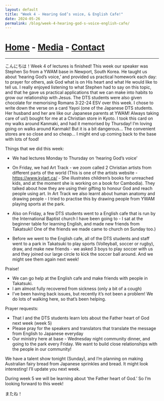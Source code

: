 ```yaml
---
layout: default
title: "Week 4 - Hearing God’s voice, & English Cafe!"
date: 2024-05-26
permalink: /blog/week-4-hearing-god-s-voice-english-cafe/
---
```

# [Home](/) - [Media](/media.html) - [Contact](/contact.html)
---
<div id="imageGallery"></div>

<script>
$(document).ready(function() {
  $('[data-fancybox="gallery"]').fancybox({
    loop: true, // Enable infinite loop (circular navigation)
    buttons: [
      "zoom",
      "slideShow",
      "fullScreen",
      "thumbs",
      "close"
    ],
    animationEffect: "fade", // Transition effect
    transitionDuration: 500, // Duration of the transition
    keyboard: true // Enable keyboard navigation (arrows)
  });
});

    // Array of image file names (replace with your actual file names)
    var imageFiles = ['week4 (2).webp', 'week4 (3).webp', 'week4 (4).webp', 'week4 (5).webp', 'week4 (6).webp', 'week4 (7).webp', 'week4 (8).webp', 'week4 (9).webp', 'week4 (10).webp', 'week4 (11).webp', 'week4 (12).webp', 'week4 (13).webp', 'week4 (14).webp', 'week4 (15).webp', 'week4 (16).webp', 'week4 (17).webp']; // Add more as needed

    // Reference to the gallery container
    var galleryContainer = document.getElementById('imageGallery');

    // Loop through image files and generate HTML
    imageFiles.forEach(function(fileName) {
        var imagePath = 'https://raw.githubusercontent.com/to3b/cranesntrains/main/_posts/week-4/' + fileName; // Adjust the path as necessary
        var caption = 'Image ' + fileName; // You can set dynamic captions here
        
        // Create <a> tag for each image
        var link = document.createElement('a');
        link.href = imagePath;
        link.setAttribute('data-fancybox', 'gallery'); // If using Fancybox or similar lightbox

        // Create <img> tag for each image
        var image = document.createElement('img');
        image.src = imagePath;
        image.alt = caption;

        // Append <img> to <a>
        link.appendChild(image);

        // Append <a> to gallery container
        galleryContainer.appendChild(link);
    });
</script>

こんにちは！Week 4 of lectures is finished! This week our speaker was Stephen So from a YWAM base in Newport, South Korea. He taught us about ‘hearing God’s voice,’ and provided us practical homework each day: to prayer for others, ask God what is on His heart and what He would like to tell us. I really enjoyed listening to what Stephen had to say on this topic, and that he gave us practical applications that we can make into habits to grow our relationship with Jesus. The DTS students were also given chocolate for memorising Romans 3:22-24 ESV over this week. I chose to write down the verse on a card Yayoi (one of the Japanese DTS students. Her husband and her are like our Japanese parents at YWAM! Always taking care of us!) bought for me at a Christian store in Kyoto. I took this card on my walks around Kanmaki, and had it memorised by Thursday! I’m loving going on walks around Kanmaki! But it is a bit dangerous… The convenient stores are so close and so cheap… I might end up coming back to the base with lots of food!


Things that we did this week:

- We had lectures Monday to Thursday on ‘hearing God’s voice’ 
- On Friday, we had Art Track - we zoom called 2 Christian artists from different parts of the world (This is one of the artists website - https://www.kylart.ca/ - She illustrates children’s books for unreached kids, and at the moment she is working on a book for Cambodia). They talked about how they are using their gifting to honour God and reach people using art. In Art Track we also learnt about human anatomy and drawing people - I tried to practise this by drawing people from YWAM playing sports at the park.

- Also on Friday, a few DTS students went to a English cafe that is run by the International Baptist church I have been going to - I sat at the beginner table for learning English, and made new friends from Takatsuki! One of the friends we made came to church on Sunday too.)
- Before we went to the English cafe, all of the DTS students and staff went to a park in Takatsuki to play sports (Volleyball, soccer or rugby), draw, and make new friends - we asked 3 boys to play soccer with us and they joined our large circle to kick the soccer ball around. And we might see them again next week!

Praise!

- We can go help at the English cafe and make friends with people in Takatsuki. 
- I am almost fully recovered from sickness (only a bit of a cough)
- I’ve been having back issues, but recently it’s not been a problem! We do lots of walking here, so that’s been helping.

Prayer requests:

- That I and the DTS students learn lots about the Father heart of God next week (week 5) 
- Please pray for the speakers and translators that translate the message from English to Japanese everyday
- Our ministry here at base - Wednesday night community dinner, and going to the park every Friday. We want to build close relationships with the people in our community!

We have a talent show tonight (Sunday), and I’m planning on making Australian fairy bread from Japanese sprinkles and bread. It might look interesting! I’ll update you next week. 

During week 5 we will be learning about ‘the Father heart of God.’ So I’m looking forward to this week! 

またね！
